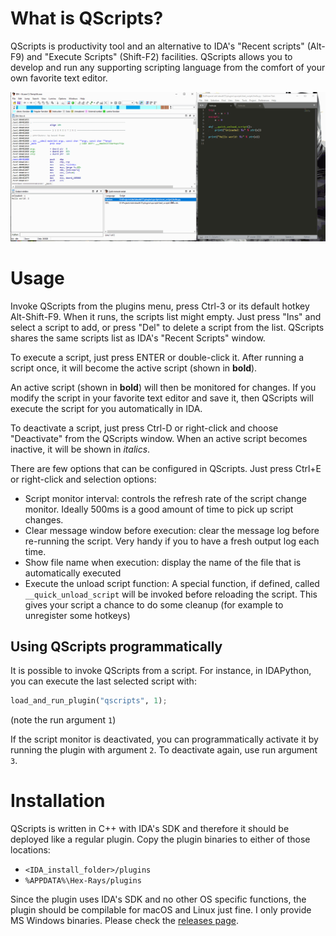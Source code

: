 # What is QScripts?

QScripts is productivity tool and an alternative to IDA's "Recent scripts" (Alt-F9) and "Execute Scripts" (Shift-F2) facilities. QScripts allows you to develop and run any supporting scripting language from the comfort of your own favorite text editor.

![Quick introduction](docs/_resources/qscripts-vid-1.gif)

# Usage

Invoke QScripts from the plugins menu, press Ctrl-3 or its default hotkey Alt-Shift-F9.
When it runs, the scripts list might empty. Just press "Ins" and select a script to add, or press "Del" to delete a script from the list.
QScripts shares the same scripts list as IDA's "Recent Scripts" window.

To execute a script, just press ENTER or double-click it. After running a script once, it will become the active script (shown in **bold**).

An active script (shown in **bold**) will then be monitored for changes. If you modify the script in your favorite text editor and save it, then QScripts will execute the script for you automatically in IDA.

To deactivate a script, just press Ctrl-D or right-click and choose "Deactivate" from the QScripts window. When an active script becomes inactive, it will be shown in *italics*.

There are few options that can be configured in QScripts. Just press Ctrl+E or right-click and selection options:

* Script monitor interval: controls the refresh rate of the script change monitor. Ideally 500ms is a good amount of time to pick up script changes.
* Clear message window before execution: clear the message log before re-running the script. Very handy if you to have a fresh output log each time.
* Show file name when execution: display the name of the file that is automatically executed
* Execute the unload script function: A special function, if defined, called `__quick_unload_script` will be invoked before reloading the script. This gives your script a chance to do some cleanup (for example to unregister some hotkeys)

## Using QScripts programmatically
It is possible to invoke QScripts from a script. For instance, in IDAPython, you can execute the last selected script with:

```python
load_and_run_plugin("qscripts", 1);
```

(note the run argument `1`)

If the script monitor is deactivated, you can programmatically activate it by running the plugin with argument `2`. To deactivate again, use run argument `3`.

# Installation

QScripts is written in C++ with IDA's SDK and therefore it should be deployed like a regular plugin. Copy the plugin binaries to either of those locations:
* `<IDA_install_folder>/plugins`
* `%APPDATA%\Hex-Rays/plugins`

Since the plugin uses IDA's SDK and no other OS specific functions, the plugin should be compilable for macOS and Linux just fine. I only provide MS Windows binaries. Please check the [releases page](https://github.com/0xeb/ida-qscripts/releases).
